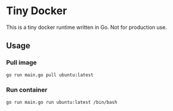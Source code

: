 # Tiny Docker

This is a tiny docker runtime written in Go. Not for production use.

## Usage

### Pull image

```bash
go run main.go pull ubuntu:latest
```

### Run container

```bash
go run main.go run ubuntu:latest /bin/bash
```